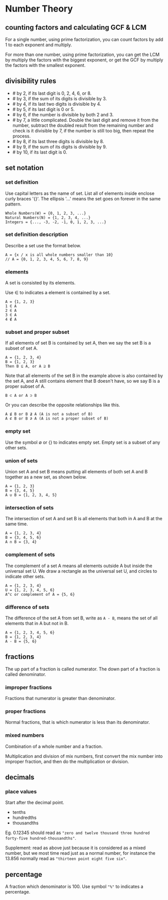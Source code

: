 # Number Theory

## counting factors and calculating GCF & LCM

For a single number, using prime factorization, you can count factors by add 1 to each exponent and multiply.

For more than one number, using prime factorization, you can get the LCM by multiply the factors with the biggest exponent, or get the GCF by multiply the factors with the smallest exponent.

## divisibility rules

- \# by 2, if its last digit is 0, 2, 4, 6, or 8.
- \# by 3, if the sum of its digits is divisible by 3.
- \# by 4, if its last two digits is divisible by 4.
- \# by 5, if its last digit is 0 or 5.
- \# by 6, if the number is divisible by both 2 and 3.
- \# by 7, a little complicated. Double the last digit and remove it from the number, subtract the doubled result from the remaining number and check is it divisible by 7, if the number is still too big, then repeat the process.
- \# by 8, if its last three digits is divisible by 8.
- \# by 9, if the sum of its digits is divisible by 9.
- \# by 10, if its last digit is 0.

## set notation

### set definition

Use capital letters as the name of set. List all of elements inside enclose curly braces '{}'. The ellipsis '...' means the set goes on forever in the same pattern.

```
Whole Numbers(W) = {0, 1, 2, 3, ...}
Natural Numbers(N) = {1, 2, 3, 4, ...}
Integers = {..., -3, -2, -1, 0, 1, 2, 3, ...}
```

### set definition description

Describe a set use the format below.

```
A = {x / x is all whole numbers smaller than 10}
// A = {0, 1, 2, 3, 4, 5, 6, 7, 8, 9}
```

### elements

A set is consisted by its elements.

Use ∈ to indicates a element is contained by a set.

```
A = {1, 2, 3}
1 ∈ A
2 ∈ A
3 ∈ A
4 ∉ A
```

### subset and proper subset

If all elements of set B is contained by set A, then we say the set B is a subset of set A.

```
A = {1, 2, 3, 4}
B = {1, 2, 3}
Then B ⊆ A, or A ⊇ B
```

Note that all elements of the set B in the example above is also contained by the set A, and A still contains element that B doesn't
have, so we say B is a proper subset of A.

```
B ⊂ A or A ⊃ B
```

Or you can describe the opposite relationships like this.

```
A ⊈ B or B ⊉ A (A is not a subset of B)
A ⊄ B or B ⊅ A (A is not a proper subset of B)
```

### empty set

Use the symbol ∅ or {} to indicates empty set. Empty set is a subset of any other sets.

### union of sets

Union set A and set B means putting all elements of both set A and B together as a new set, as shown below.

```
A = {1, 2, 3}
B = {3, 4, 5}
A ∪ B = {1, 2, 3, 4, 5}
```

### intersection of sets

The intersection of set A and set B is all elements that both in A and B at the same time.

```
A = {1, 2, 3, 4}
B = {3, 4, 5, 6}
A ∩ B = {3, 4}
```

### complement of sets

The complement of a set A means all elements outside A but inside the universal set U. We draw a rectangle as the universal set U, and circles to indicate other sets.

```
A = {1, 2, 3, 4}
U = {1, 2, 3, 4, 5, 6}
A^c or complement of A = {5, 6}
```

### difference of sets

The difference of the set A from set B, write as `A - B`, means the set of all elements that in A but not in B.

```
A = {1, 2, 3, 4, 5, 6}
B = {1, 2, 3, 4}
A - B = {5, 6}
```

## fractions

The up part of a fraction is called numerator. The down part of a fraction is called denominator.

### improper fractions

Fractions that numerator is greater than denominator.

### proper fractions

Normal fractions, that is which numerator is less than its denominator.

### mixed numbers

Combination of a whole number and a fraction.

Multiplication and division of mix numbers, first convert the mix number into improper fraction, and then do the multiplication or division.

## decimals

### place values

Start after the decimal point.

- tenths
- hundredths
- thousandths

Eg. 0.12345 should read as `"zero and twelve thousand three hundred forty-five hundred-thousandths"`.

Supplement: read as above just because it is considered as a mixed number, but we most time read just as a normal number, for instance the 13.856 normally read as `"thirteen point eight five six"`.

## percentage

A fraction which denominator is 100. Use symbol `"%"` to indicates a percentage.
